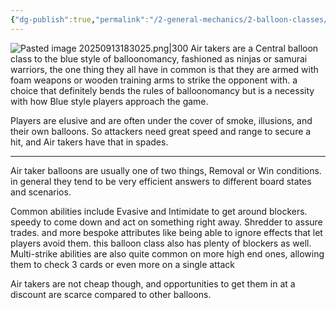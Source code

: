 ```yaml
---
{"dg-publish":true,"permalink":"/2-general-mechanics/2-balloon-classes/7-about-air-takers/"}
---
```


![Pasted image 20250913183025.png|300](/img/user/Images/Pasted%20image%2020250913183025.png)
Air takers are a Central balloon class to the blue style of balloonomancy, fashioned as ninjas or samurai warriors, the one thing they all have in common is that they are armed with foam weapons or wooden training arms to strike the opponent with. a choice that definitely bends the rules of balloonomancy but is a necessity with how Blue style players approach the game.

Players are elusive and are often under the cover of smoke, illusions, and their own balloons. So attackers need great speed and range to secure a hit, and Air takers have that in spades.

---

Air taker balloons are usually one of two things, Removal or Win conditions. in general they tend to be very efficient answers to different board states and scenarios.

Common abilities include Evasive and Intimidate to get around blockers. speedy to come down and act on something right away. Shredder to assure trades. and more bespoke attributes like being able to ignore effects that let players avoid them. this balloon class also has plenty of blockers as well. Multi-strike abilities are also quite common on more high end ones, allowing them to check 3 cards or even more on a single attack

Air takers are not cheap though, and opportunities to get them in at a discount are scarce compared to other balloons.